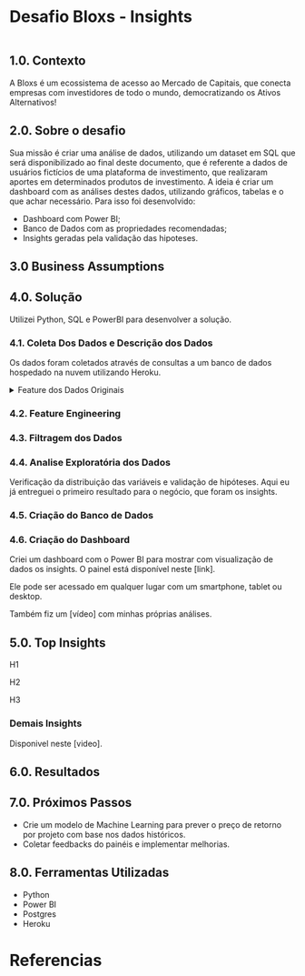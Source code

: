 # Desafio Bloxs - Insights

<img src=""/>

## 1.0. Contexto

A Bloxs é um ecossistema de acesso ao Mercado de Capitais, que conecta empresas com investidores de todo o mundo, democratizando os Ativos Alternativos!

## 2.0. Sobre o desafio

Sua missão é criar uma análise de dados, utilizando um dataset em SQL que será disponibilizado ao final deste documento, que é referente a dados de usuários fictícios de uma plataforma de investimento, que realizaram aportes em determinados produtos de investimento. A ideia é criar um dashboard com as análises destes dados, utilizando gráficos, tabelas e o que achar necessário. Para isso foi desenvolvido:
* Dashboard com Power BI;
* Banco de Dados com as propriedades recomendadas;
* Insights geradas pela validação das hipoteses.

## 3.0 Business Assumptions

## 4.0. Solução

Utilizei Python, SQL e PowerBI para desenvolver a solução.

### 4.1. Coleta Dos Dados e Descrição dos Dados

Os dados foram coletados através de consultas a um banco de dados hospedado na nuvem utilizando Heroku.

<details>
<summary>Feature dos Dados Originais</summary>

investor (Dados do Investidor)

id (chave primária)

date_created (data de criação do registro)

birth (data de nascimento)

marital_status (estado civil)

gender (gênero, sendo 1 = masculino, 2 = feminino, 3 = outros)

investor_type (tipo do investidor, podendo ser pf ou pj)

nationality (nacionalidade)

channel (canal de aquisição do usuário)

investor_work (Dados profissionais do investidor)

id (chave primária)

date_created (data de criação do registro)

investor (chave estrangeira para a tabela investor)

office (cargo)

profession (profissão)

investor_address (Dados de endereço do investidor)

id (chave primária)

date_created (data de criação do registro)

investor (chave estrangeira para a tabela investor)

country (país)

state (estado)

investor_company (Dados da empresa, caso investidor seja Pessoa Jurídica)

id (chave primária)

date_created (data de criação do registro)

investor (chave estrangeira para a tabela investor)

constitution_date (data de fundação da empresa)

company_type (tipo da empresa, se é ME, SA, MEI…)

country (Países)

id (chave primária)

date_created (data de criação do registro)

name (nome do país)

investment (Investimento em um determinado produto)

id (chave primária)

date_created (data de criação do registro)

investor (chave estrangeira para a tabela investor)

project (chave estrangeira para a tabela project)

anonymous (se quer ser anônimo ou não no investimento)

value (valor investido)

project (Produto de Investimento)

id (chave primária)

date_created (data de criação do produto)

date_open (data de abertura da oferta do produto de investimento)

validity (prazo final para que produto esteja disponível para investimento)

target (valor alvo mínimo a ser captado)

value (valor alvo máximo a ser captado)

closed (data em que a oferta foi encerrada)

project_category (chave estrangeira para a tabela project_category)

modality (modalidade do investimento, sendo: 1 = Debt, 2 = Equity)

project_category (categoria do produto de investimento)

id (chave primária)

date_created (data de criação da categoria)

name (Nome da categoria)

</details>

### 4.2. Feature Engineering

### 4.3. Filtragem dos Dados

### 4.4. Analise Exploratória dos Dados

Verificação da distribuição das variáveis ​​e validação de hipóteses. Aqui eu já entreguei o primeiro resultado para o negócio, que foram os insights.

### 4.5. Criação do Banco de Dados

### 4.6. Criação do Dashboard

Criei um dashboard com o Power BI para mostrar com visualização de dados os insights. O painel está disponível neste [link].

Ele pode ser acessado em qualquer lugar com um smartphone, tablet ou desktop.

Também fiz um [vídeo] com minhas próprias análises.

## 5.0. Top Insights

H1

H2

H3

### Demais Insights

Disponivel neste [video].

## 6.0. Resultados

## 7.0. Próximos Passos

* Crie um modelo de Machine Learning para prever o preço de retorno por projeto com base nos dados históricos.
* Coletar feedbacks do painéis e implementar melhorias.

## 8.0. Ferramentas Utilizadas

* Python
* Power BI
* Postgres
* Heroku

# Referencias
